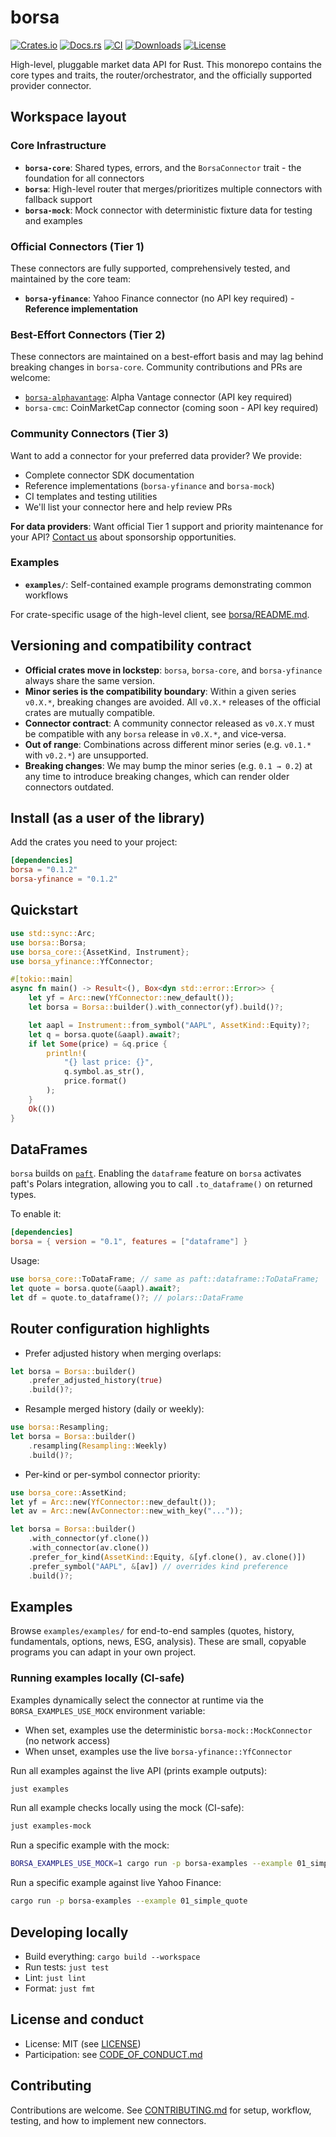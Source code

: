 # borsa

[![Crates.io](https://img.shields.io/crates/v/borsa)](https://crates.io/crates/borsa)
[![Docs.rs](https://docs.rs/borsa/badge.svg)](https://docs.rs/borsa)
[![CI](https://github.com/borsaorg/borsa/actions/workflows/ci.yml/badge.svg)](https://github.com/borsaorg/borsa/actions/workflows/ci.yml)
[![Downloads](https://img.shields.io/crates/d/borsa)](https://crates.io/crates/borsa)
[![License](https://img.shields.io/crates/l/borsa)](https://crates.io/crates/borsa)

High-level, pluggable market data API for Rust. This monorepo contains the core types and traits, the router/orchestrator, and the officially supported provider connector.

## Workspace layout

### Core Infrastructure

- **`borsa-core`**: Shared types, errors, and the `BorsaConnector` trait - the foundation for all connectors
- **`borsa`**: High-level router that merges/prioritizes multiple connectors with fallback support
- **`borsa-mock`**: Mock connector with deterministic fixture data for testing and examples

### Official Connectors (Tier 1)

These connectors are fully supported, comprehensively tested, and maintained by the core team:

- **`borsa-yfinance`**: Yahoo Finance connector (no API key required) - **Reference implementation**

### Best-Effort Connectors (Tier 2)

These connectors are maintained on a best-effort basis and may lag behind breaking changes in `borsa-core`. Community contributions and PRs are welcome:

- [`borsa-alphavantage`](https://github.com/borsaorg/borsa-alphavantage): Alpha Vantage connector (API key required)
- `borsa-cmc`: CoinMarketCap connector (coming soon - API key required)

### Community Connectors (Tier 3)

Want to add a connector for your preferred data provider? We provide:

- Complete connector SDK documentation
- Reference implementations (`borsa-yfinance` and `borsa-mock`)
- CI templates and testing utilities
- We'll list your connector here and help review PRs

**For data providers**: Want official Tier 1 support and priority maintenance for your API? [Contact us](mailto:contact@borsa.rs) about sponsorship opportunities.

### Examples

- **`examples/`**: Self-contained example programs demonstrating common workflows

For crate-specific usage of the high-level client, see [borsa/README.md](https://github.com/borsaorg/borsa/blob/main/borsa/README.md).

## Versioning and compatibility contract

- **Official crates move in lockstep**: `borsa`, `borsa-core`, and `borsa-yfinance` always share the same version.
- **Minor series is the compatibility boundary**: Within a given series `v0.X.*`, breaking changes are avoided. All `v0.X.*` releases of the official crates are mutually compatible.
- **Connector contract**: A community connector released as `v0.X.Y` must be compatible with any `borsa` release in `v0.X.*`, and vice‑versa.
- **Out of range**: Combinations across different minor series (e.g. `v0.1.*` with `v0.2.*`) are unsupported.
- **Breaking changes**: We may bump the minor series (e.g. `0.1 → 0.2`) at any time to introduce breaking changes, which can render older connectors outdated.

## Install (as a user of the library)

Add the crates you need to your project:

```toml
[dependencies]
borsa = "0.1.2"
borsa-yfinance = "0.1.2"

```

## Quickstart

```rust
use std::sync::Arc;
use borsa::Borsa;
use borsa_core::{AssetKind, Instrument};
use borsa_yfinance::YfConnector;

#[tokio::main]
async fn main() -> Result<(), Box<dyn std::error::Error>> {
    let yf = Arc::new(YfConnector::new_default());
    let borsa = Borsa::builder().with_connector(yf).build()?;

    let aapl = Instrument::from_symbol("AAPL", AssetKind::Equity)?;
    let q = borsa.quote(&aapl).await?;
    if let Some(price) = &q.price {
        println!(
            "{} last price: {}",
            q.symbol.as_str(),
            price.format()
        );
    }
    Ok(())
}
```

## DataFrames

`borsa` builds on [`paft`](https://github.com/paft-rs/paft). Enabling the `dataframe` feature on `borsa` activates paft's Polars integration, allowing you to call `.to_dataframe()` on returned types.

To enable it:

```toml
[dependencies]
borsa = { version = "0.1", features = ["dataframe"] }
```

Usage:

```rust
use borsa_core::ToDataFrame; // same as paft::dataframe::ToDataFrame; 
let quote = borsa.quote(&aapl).await?;
let df = quote.to_dataframe()?; // polars::DataFrame
```

## Router configuration highlights

- Prefer adjusted history when merging overlaps:

```rust
let borsa = Borsa::builder()
    .prefer_adjusted_history(true)
    .build()?;
```

- Resample merged history (daily or weekly):

```rust
use borsa::Resampling;
let borsa = Borsa::builder()
    .resampling(Resampling::Weekly)
    .build()?;
```

- Per-kind or per-symbol connector priority:

```rust
use borsa_core::AssetKind;
let yf = Arc::new(YfConnector::new_default());
let av = Arc::new(AvConnector::new_with_key("..."));

let borsa = Borsa::builder()
    .with_connector(yf.clone())
    .with_connector(av.clone())
    .prefer_for_kind(AssetKind::Equity, &[yf.clone(), av.clone()])
    .prefer_symbol("AAPL", &[av]) // overrides kind preference
    .build()?;
```

## Examples

Browse `examples/examples/` for end-to-end samples (quotes, history, fundamentals, options, news, ESG, analysis). These are small, copyable programs you can adapt in your own project.

### Running examples locally (CI-safe)

Examples dynamically select the connector at runtime via the `BORSA_EXAMPLES_USE_MOCK` environment variable:

- When set, examples use the deterministic `borsa-mock::MockConnector` (no network access)
- When unset, examples use the live `borsa-yfinance::YfConnector`

Run all examples against the live API (prints example outputs):

```bash
just examples
```

Run all example checks locally using the mock (CI-safe):

```bash
just examples-mock
```

Run a specific example with the mock:

```bash
BORSA_EXAMPLES_USE_MOCK=1 cargo run -p borsa-examples --example 01_simple_quote
```

Run a specific example against live Yahoo Finance:

```bash
cargo run -p borsa-examples --example 01_simple_quote
```

## Developing locally

- Build everything: `cargo build --workspace`
- Run tests: `just test`
- Lint: `just lint`
- Format: `just fmt`

## License and conduct

- License: MIT (see [LICENSE](https://github.com/borsaorg/borsa/blob/main/LICENSE))
- Participation: see [CODE_OF_CONDUCT.md](https://github.com/borsaorg/borsa/blob/main/CODE_OF_CONDUCT.md)

## Contributing

Contributions are welcome. See [CONTRIBUTING.md](https://github.com/borsaorg/borsa/blob/main/CONTRIBUTING.md) for setup, workflow, testing, and how to implement new connectors.
